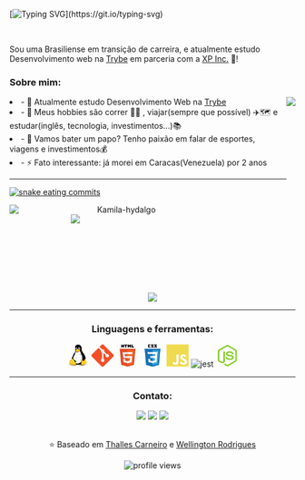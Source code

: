 [![Typing SVG](https://readme-typing-svg.herokuapp.com?font=verdana&color=%23036B52&size=22&width=480&lines=Ol%C3%A1%2C+Eu+sou+a+Kamis+(Kamila+Hydalgo);Seja+Bem+Vindo+(a)+ao+meu+perfil!)](https://git.io/typing-svg)

<br />

Sou uma Brasiliense em transição de carreira, e atualmente estudo Desenvolvimento web na <a href="https://betrybe.com">Trybe</a></li> em parceria com a <a href="https://www.xpinc.com/">XP Inc.</a></li> 🚀!


### **Sobre mim:**

<div align="center">
  <img height="150px" align="right" src="https://theme.zdassets.com/theme_assets/9633455/9814df697eaf49815d7df109110815ff887b3457.png" />
  <div align="left" style="display: inline_block">
    <li>- 🔭 Atualmente estudo Desenvolvimento Web na <a href="https://betrybe.com">Trybe</a></li>
    <li>- 🤔 Meus hobbies são correr 🏃‍♀️ , viajar(sempre que possível) ✈️🗺️ e estudar(inglês, tecnologia, investimentos...)📚</li>
    <li>- 💬 Vamos bater um papo? Tenho paixão em falar de esportes, viagens e investimentos💰</li>
    <li>- ⚡ Fato interessante: já morei em Caracas(Venezuela) por 2 anos</li>
  </div>
</div>

---
</div>
  <a href="https://github.com/srtonn" title="SrTonn profile">
     <img src="https://github.com/Kamila-hydalgo/Kamila-hydalgo/blob/output/github-contribution-grid-snake.svg" alt="snake eating commits">
   <a/>
 
</div>

<br>
<p align=center>
  <div align=center>
    <a href="https://github.com/Kamila-hydalgo" title="Kamila's profile">
      <img align="left" width=396 src="https://github-readme-streak-stats.herokuapp.com/?user=Kamila-hydalgo&theme=react&border=61dafb&hide_border=true" alt="Kamila-hydalgo" />
    </a>
    <a href="https://github.com/Kamila-hydalgo" title="Kamila's profile">
      <img align="right" width=396 src="https://github-readme-stats.vercel.app/api?username=Kamila-hydalgo&show_icons=true&theme=react&border_color=61dafb&hide_border=true" />
    </a>
  </div>
  <br><br><br><br><br><br><br><br><br>
  <div align=center>
    <a href="https://github.com/Kamila-hydalgo/Kamila-hydalgo" title="Kamila's profile">
      <img width=325 align="center" src="https://github-readme-stats.vercel.app/api/top-langs/?username=Kamila-hydalgo&hide=c%23,powershell,Mathematica,Ruby,Objective-C,Objective-C%2b%2b,Cuda&title_color=61dafb&text_color=ffffff&icon_color=61dafb&bg_color=20232a&langs_count=8&layout=compact&border_color=61dafb&hide_border=true" />
    </a>

---

### **Linguagens e ferramentas:**  

<div>
  <img src="https://raw.githubusercontent.com/devicons/devicon/master/icons/linux/linux-original.svg" alt="linux" width="40" height="40" />
  <img src="https://raw.githubusercontent.com/devicons/devicon/master/icons/git/git-original.svg" alt="git" width="40" height="40"/> 
  <img src="https://raw.githubusercontent.com/devicons/devicon/master/icons/html5/html5-original-wordmark.svg" alt="html5" width="40" height="40"/> 
  <img src="https://raw.githubusercontent.com/devicons/devicon/master/icons/css3/css3-original-wordmark.svg" alt="css3" width="40" height="40"/> 
  <img title="JavaScript" alt="JavaScript" height="40" width="40" src="https://raw.githubusercontent.com/devicons/devicon/master/icons/javascript/javascript-plain.svg">
  <img src="https://www.learnstorybook.com/intro-to-storybook/logo-jest.png" alt="jest" width="40" height="40" />
  <img title="NodeJS" alt="NodeJS" height="40" width="40" src="https://raw.githubusercontent.com/devicons/devicon/master/icons/nodejs/nodejs-original.svg">
  
</div>

---

### **Contato:**

<div>
  <a href="https://www.linkedin.com/in/kamilahydalgo/" target="_blank"><img src="https://img.shields.io/badge/-LinkedIn-%230077B5?style=for-the-badge&logo=linkedin&logoColor=white" target="_blank"></a> 
  <a href = "mailto:kamilahydalgo@gmail.com"><img src="https://img.shields.io/badge/-Gmail-%23333?style=for-the-badge&logo=gmail&logoColor=white" target="_blank"></a>
  <a href="https://instagram.com/kamis_viana" target="_blank"><img src="https://img.shields.io/badge/-Instagram-%23E4405F?style=for-the-badge&logo=instagram&logoColor=white" target="_blank"></a>
</div>

<br />

⭐️ Baseado em [Thalles Carneiro](https://github.com/thalles-carneiro) e [Wellington Rodrigues](https://github.com/SrTonn)
  <div>
  <img src="https://komarev.com/ghpvc/?username=Kamila-hydalgo" alt="profile views" />
  </div>
